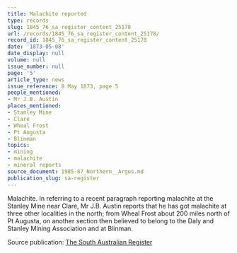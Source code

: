 ```yaml
---
title: Malachite reported
type: records
slug: 1845_76_sa_register_content_25178
url: /records/1845_76_sa_register_content_25178/
record_id: 1845_76_sa_register_content_25178
date: '1873-05-08'
date_display: null
volume: null
issue_number: null
page: '5'
article_type: news
issue_reference: 8 May 1873, page 5
people_mentioned:
- Mr J.B. Austin
places_mentioned:
- Stanley Mine
- Clare
- Wheal Frost
- Pt Augusta
- Blinman
topics:
- mining
- malachite
- mineral reports
source_document: 1985-87_Northern__Argus.md
publication_slug: sa-register
---
```


Malachite.  In referring to a recent paragraph reporting malachite at the Stanley Mine near Clare, Mr J.B. Austin reports that he has got malachite at three other localities in the north; from Wheal Frost about 200 miles north of Pt Augusta, on another section then believed to belong to the Daly and Stanley Mining Association and at Blinman.

Source publication: [The South Australian Register](/publications/sa-register/)
